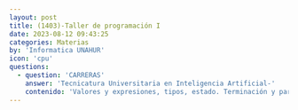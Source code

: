 ```yaml
---
layout: post
title: (1403)-Taller de programación I
date: 2023-08-12 09:43:25
categories: Materias
by: 'Informatica UNAHUR'
icon: 'cpu'
questions:
  - question: 'CARRERAS'
    answer: 'Tecnicatura Universitaria en Inteligencia Artificial-'
    contenido: 'Valores y expresiones, tipos, estado. Terminación y parcialidad. Precondiciones como metodología para desarrollo de software robusto. Principios de la programación estructurada: funciones y procedimientos. Necesidad de darle una estructura a un programa no trivial. Resolución de pequeños problemas mediante programas. Tipos de datos estructurados, variantes y registros. Herramientas y lenguajes para el procesamiento de datos. Entornos integrados de desarrollo.'
---
```

